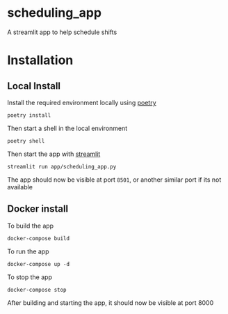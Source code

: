 # scheduling_app
A streamlit app to help schedule shifts

# Installation

## Local Install
Install the required environment locally using [poetry](https://python-poetry.org/)
```
poetry install
```

Then start a shell in the local environment
```
poetry shell
```

Then start the app with [streamlit](https://www.streamlit.io/)
```
streamlit run app/scheduling_app.py
```

The app should now be visible at port `8501`, or another similar port if its not available 

## Docker install

To build the app
```
docker-compose build
```

To run the app
```
docker-compose up -d
```

To stop the app
```
docker-compose stop
```

After building and starting the app, it should now be visible at port 8000
